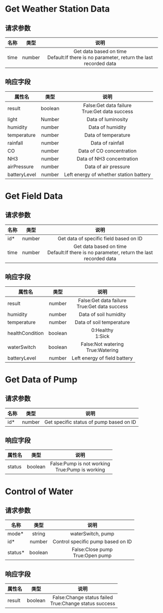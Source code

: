 # Get Weather Station Data
## 请求参数

名称|类型|说明
--|:--:|:--:
time|number|Get data based on time<br>Default:If there is no parameter, return the last recorded data

## 响应字段
属性名|类型|说明
--|:--:|:--:
result|boolean|False:Get data failure<br>True:Get data success
light|Number|Data of luminosity
humidity|number|Data of humidity
temperature|number|Data of temperature
rainfall|number|Data of rainfall
CO|number|Data of CO concentration
NH3|number|Data of NH3 concentration
airPressure|number|Data of air pressure
batteryLevel|number|Left energy of whether station battery

# Get Field Data
## 请求参数

名称|类型|说明
--|:--:|:--:
id*|number|Get data of specific field based on ID
time|number|Get data based on time<br>Default:If there is no parameter, return the last recorded data


## 响应字段
属性名|类型|说明
--|:--:|:--:
result|number|False:Get data failure<br>True:Get data success
humidity|number|Data of soil humidity
temperature|number|Data of soil temperature
healthCondition|boolean|0:Healthy<br>1:Sick
waterSwitch|boolean|False:Not watering<br>True:Watering
batteryLevel|number|Left energy of field battery


# Get Data of Pump
## 请求参数

名称|类型|说明
--|:--:|:--:
id*|number|Get specific status of pump based on ID

## 响应字段
属性名|类型|说明
--|:--:|:--:
status|boolean|False:Pump is not working<br>True:Pump is working


# Control of Water
## 请求参数

名称|类型|说明
--|:--:|:--:
mode*|string|waterSwitch, pump
id*|number|Control specific pump based on ID
status*|boolean|False:Close pump<br>True:Open pump

## 响应字段

属性名|类型|说明
--|:--:|:--:
result|boolean|False:Change status failed<br>True:Change status success


